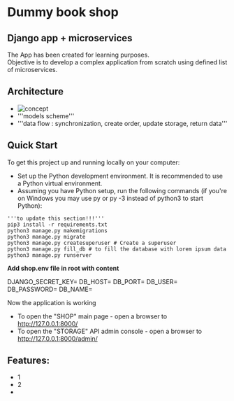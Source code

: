 # Dummy book shop 

## Django app + microservices 

The App has been created for learning purposes. <br>
Objective is to develop a complex application from scratch using defined list of microservices. 

## Architecture

- ![concept]([https://app.terrastruct.com/diagrams/1464302938](https://app.terrastruct.com/diagrams/1464302938#path=Overview.Shop%2520concept))
- '''models scheme'''
- '''data flow : synchronization, create order, update storage, return data'''

## Quick Start

To get this project up and running locally on your computer:

- Set up the Python development environment. It is recommended to use a Python virtual environment.
- Assuming you have Python setup, run the following commands (if you're on Windows you may use py or py -3 instead of python3 to start Python):

```
'''to update this section!!!'''
pip3 install -r requirements.txt
python3 manage.py makemigrations
python3 manage.py migrate
python3 manage.py createsuperuser # Create a superuser
python3 manage.py fill_db # to fill the database with lorem ipsum data
python3 manage.py runserver
```

**Add shop.env file in root with content**

DJANGO_SECRET_KEY=
DB_HOST=
DB_PORT=
DB_USER=
DB_PASSWORD=
DB_NAME=

Now the application is working
- To open the "SHOP" main page - open a browser to http://127.0.0.1:8000/
- To open the "STORAGE" API admin console - open a browser to http://127.0.0.1:8000/admin/

## Features:
- 1
- 2
- 
